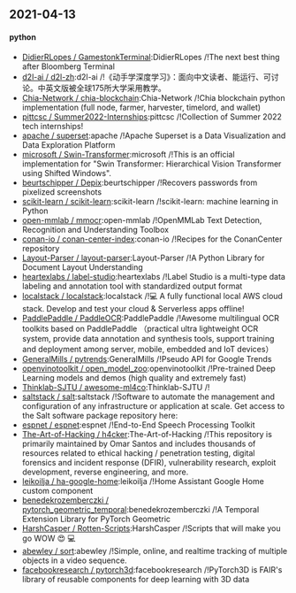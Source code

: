 ## 2021-04-13

#### python
* [DidierRLopes / GamestonkTerminal](https://github.com/DidierRLopes/GamestonkTerminal):DidierRLopes /!The next best thing after Bloomberg Terminal
* [d2l-ai / d2l-zh](https://github.com/d2l-ai/d2l-zh):d2l-ai /!《动手学深度学习》：面向中文读者、能运行、可讨论。中英文版被全球175所大学采用教学。
* [Chia-Network / chia-blockchain](https://github.com/Chia-Network/chia-blockchain):Chia-Network /!Chia blockchain python implementation (full node, farmer, harvester, timelord, and wallet)
* [pittcsc / Summer2022-Internships](https://github.com/pittcsc/Summer2022-Internships):pittcsc /!Collection of Summer 2022 tech internships!
* [apache / superset](https://github.com/apache/superset):apache /!Apache Superset is a Data Visualization and Data Exploration Platform
* [microsoft / Swin-Transformer](https://github.com/microsoft/Swin-Transformer):microsoft /!This is an official implementation for "Swin Transformer: Hierarchical Vision Transformer using Shifted Windows".
* [beurtschipper / Depix](https://github.com/beurtschipper/Depix):beurtschipper /!Recovers passwords from pixelized screenshots
* [scikit-learn / scikit-learn](https://github.com/scikit-learn/scikit-learn):scikit-learn /!scikit-learn: machine learning in Python
* [open-mmlab / mmocr](https://github.com/open-mmlab/mmocr):open-mmlab /!OpenMMLab Text Detection, Recognition and Understanding Toolbox
* [conan-io / conan-center-index](https://github.com/conan-io/conan-center-index):conan-io /!Recipes for the ConanCenter repository
* [Layout-Parser / layout-parser](https://github.com/Layout-Parser/layout-parser):Layout-Parser /!A Python Library for Document Layout Understanding
* [heartexlabs / label-studio](https://github.com/heartexlabs/label-studio):heartexlabs /!Label Studio is a multi-type data labeling and annotation tool with standardized output format
* [localstack / localstack](https://github.com/localstack/localstack):localstack /!💻
A fully functional local AWS cloud stack. Develop and test your cloud & Serverless apps offline!
* [PaddlePaddle / PaddleOCR](https://github.com/PaddlePaddle/PaddleOCR):PaddlePaddle /!Awesome multilingual OCR toolkits based on PaddlePaddle （practical ultra lightweight OCR system, provide data annotation and synthesis tools, support training and deployment among server, mobile, embedded and IoT devices）
* [GeneralMills / pytrends](https://github.com/GeneralMills/pytrends):GeneralMills /!Pseudo API for Google Trends
* [openvinotoolkit / open_model_zoo](https://github.com/openvinotoolkit/open_model_zoo):openvinotoolkit /!Pre-trained Deep Learning models and demos (high quality and extremely fast)
* [Thinklab-SJTU / awesome-ml4co](https://github.com/Thinklab-SJTU/awesome-ml4co):Thinklab-SJTU /!
* [saltstack / salt](https://github.com/saltstack/salt):saltstack /!Software to automate the management and configuration of any infrastructure or application at scale. Get access to the Salt software package repository here:
* [espnet / espnet](https://github.com/espnet/espnet):espnet /!End-to-End Speech Processing Toolkit
* [The-Art-of-Hacking / h4cker](https://github.com/The-Art-of-Hacking/h4cker):The-Art-of-Hacking /!This repository is primarily maintained by Omar Santos and includes thousands of resources related to ethical hacking / penetration testing, digital forensics and incident response (DFIR), vulnerability research, exploit development, reverse engineering, and more.
* [leikoilja / ha-google-home](https://github.com/leikoilja/ha-google-home):leikoilja /!Home Assistant Google Home custom component
* [benedekrozemberczki / pytorch_geometric_temporal](https://github.com/benedekrozemberczki/pytorch_geometric_temporal):benedekrozemberczki /!A Temporal Extension Library for PyTorch Geometric
* [HarshCasper / Rotten-Scripts](https://github.com/HarshCasper/Rotten-Scripts):HarshCasper /!Scripts that will make you go WOW
😍
💻
* [abewley / sort](https://github.com/abewley/sort):abewley /!Simple, online, and realtime tracking of multiple objects in a video sequence.
* [facebookresearch / pytorch3d](https://github.com/facebookresearch/pytorch3d):facebookresearch /!PyTorch3D is FAIR's library of reusable components for deep learning with 3D data
